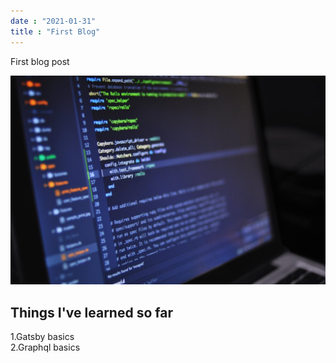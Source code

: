 ```yaml
---
date : "2021-01-31"
title : "First Blog"
---
```


First blog post 


![text editor](./code-pic.jpeg)
## Things I've learned so far

1.Gatsby basics   
2.Graphql basics
